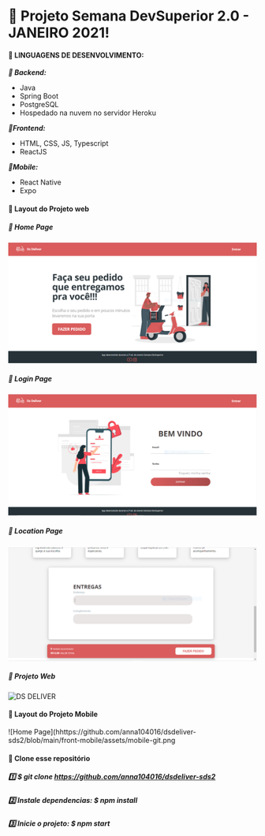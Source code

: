 # :pushpin: Projeto Semana DevSuperior 2.0 - JANEIRO 2021! 


#### :large_blue_circle: LINGUAGENS DE DESENVOLVIMENTO:

***:small_blue_diamond: Backend:***
- Java
- Spring Boot
- PostgreSQL
- Hospedado na nuvem no servidor Heroku

***:small_blue_diamond:Frontend:***
- HTML, CSS, JS, Typescript
- ReactJS

***:small_blue_diamond:Mobile:***
- React Native
- Expo

#### :large_blue_circle: Layout do Projeto web

##### :small_blue_diamond: Home Page
![Home Page](https://github.com/anna104016/dsdeliver-sds2/blob/main/front-web/src/home%20DsDeliver.PNG)

##### :small_blue_diamond: Login Page
![Login Page](https://github.com/anna104016/dsdeliver-sds2/blob/main/front-web/src/login%20dsdeliver.PNG)

##### :small_blue_diamond: Location Page
![Location Page](https://github.com/anna104016/dsdeliver-sds2/blob/main/front-web/src/location%20dsdeliver.PNG)

##### :small_blue_diamond: Projeto Web
![DS DELIVER](https://github.com/anna104016/dsdeliver-sds2/blob/main/front-web/src/DS%20DELIVER.gif)

#### :large_blue_circle: Layout do Projeto Mobile
![Home Page](hhttps://github.com/anna104016/dsdeliver-sds2/blob/main/front-mobile/assets/mobile-git.png

#### :large_blue_circle: Clone esse repositório
##### :one: ***$ git clone https://github.com/anna104016/dsdeliver-sds2***

##### :two: Instale dependencias: ***$ npm install***

##### :three: Inicie o projeto: ***$ npm start***
